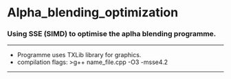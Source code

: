 # Alpha_blending_optimization
### Using SSE (SIMD) to optimise the aplha blending programme.
____
- Programme uses TXLib library for graphics.
- compilation flags: >g++ name_file.cpp -O3 -msse4.2
____
  
